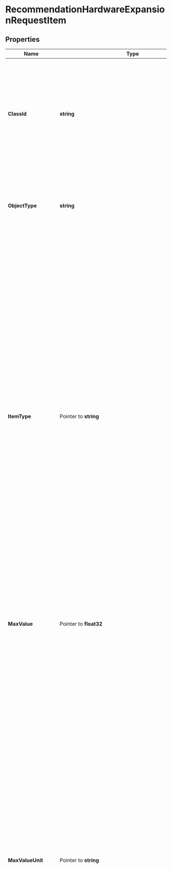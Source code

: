 # RecommendationHardwareExpansionRequestItem

## Properties

Name | Type | Description | Notes
------------ | ------------- | ------------- | -------------
**ClassId** | **string** | The fully-qualified name of the instantiated, concrete type. This property is used as a discriminator to identify the type of the payload when marshaling and unmarshaling data. | [default to "recommendation.HardwareExpansionRequestItem"]
**ObjectType** | **string** | The fully-qualified name of the instantiated, concrete type. The value should be the same as the &#39;ClassId&#39; property. | [default to "recommendation.HardwareExpansionRequestItem"]
**ItemType** | Pointer to **string** | Type of hardware item for which the capacity increase is requested by the user. For example, CPU. * &#x60;None&#x60; - The Enum value None represents that no value was set for the hardware type. * &#x60;CPU&#x60; - The Enum value CPU represents that the hardware type requested for expansion is a physical CPU. * &#x60;Memory&#x60; - The Enum value Memory represents that the hardware type requested for expansion is a memory unit. * &#x60;Storage&#x60; - The Enum value Storage represents that the hardware type requested for expansion is a storage unit, ie, storage drives. | [optional] [default to "None"]
**MaxValue** | Pointer to **float32** | The maximum value allowed for expansion for the hardware type on the referred registered device. | [optional] 
**MaxValueUnit** | Pointer to **string** | Unit type for the maximum value of the resource. For example, TB, GB, MB. * &#x60;TB&#x60; - The Enum value TB represents that the measurement unit is in terabytes. * &#x60;MB&#x60; - The Enum value MB represents that the measurement unit is in megabytes. * &#x60;GB&#x60; - The Enum value GB represents that the measurement unit is in gigabytes. * &#x60;MHz&#x60; - The Enum value MHz represents that the measurement unit is in megahertz. * &#x60;GHz&#x60; - The Enum value GHz represents that the measurement unit is in gigahertz. * &#x60;Percentage&#x60; - The Enum value Percentage represents that the expansion request is in the percentage of resource increase. For example, a 20% increase in CPU capacity. | [optional] [default to "TB"]
**UnitType** | Pointer to **string** | Unit type for the expansion request, i.e., if the increase is requested as a raw value in TB, GB, etc., or in percentage increase. * &#x60;TB&#x60; - The Enum value TB represents that the measurement unit is in terabytes. * &#x60;MB&#x60; - The Enum value MB represents that the measurement unit is in megabytes. * &#x60;GB&#x60; - The Enum value GB represents that the measurement unit is in gigabytes. * &#x60;MHz&#x60; - The Enum value MHz represents that the measurement unit is in megahertz. * &#x60;GHz&#x60; - The Enum value GHz represents that the measurement unit is in gigahertz. * &#x60;Percentage&#x60; - The Enum value Percentage represents that the expansion request is in the percentage of resource increase. For example, a 20% increase in CPU capacity. | [optional] [default to "TB"]
**Value** | Pointer to **float32** | Value of the expansion request which can be absolute value or percentage increase. | [optional] 
**ExpansionRequest** | Pointer to [**RecommendationHardwareExpansionRequestRelationship**](RecommendationHardwareExpansionRequestRelationship.md) |  | [optional] 

## Methods

### NewRecommendationHardwareExpansionRequestItem

`func NewRecommendationHardwareExpansionRequestItem(classId string, objectType string, ) *RecommendationHardwareExpansionRequestItem`

NewRecommendationHardwareExpansionRequestItem instantiates a new RecommendationHardwareExpansionRequestItem object
This constructor will assign default values to properties that have it defined,
and makes sure properties required by API are set, but the set of arguments
will change when the set of required properties is changed

### NewRecommendationHardwareExpansionRequestItemWithDefaults

`func NewRecommendationHardwareExpansionRequestItemWithDefaults() *RecommendationHardwareExpansionRequestItem`

NewRecommendationHardwareExpansionRequestItemWithDefaults instantiates a new RecommendationHardwareExpansionRequestItem object
This constructor will only assign default values to properties that have it defined,
but it doesn't guarantee that properties required by API are set

### GetClassId

`func (o *RecommendationHardwareExpansionRequestItem) GetClassId() string`

GetClassId returns the ClassId field if non-nil, zero value otherwise.

### GetClassIdOk

`func (o *RecommendationHardwareExpansionRequestItem) GetClassIdOk() (*string, bool)`

GetClassIdOk returns a tuple with the ClassId field if it's non-nil, zero value otherwise
and a boolean to check if the value has been set.

### SetClassId

`func (o *RecommendationHardwareExpansionRequestItem) SetClassId(v string)`

SetClassId sets ClassId field to given value.


### GetObjectType

`func (o *RecommendationHardwareExpansionRequestItem) GetObjectType() string`

GetObjectType returns the ObjectType field if non-nil, zero value otherwise.

### GetObjectTypeOk

`func (o *RecommendationHardwareExpansionRequestItem) GetObjectTypeOk() (*string, bool)`

GetObjectTypeOk returns a tuple with the ObjectType field if it's non-nil, zero value otherwise
and a boolean to check if the value has been set.

### SetObjectType

`func (o *RecommendationHardwareExpansionRequestItem) SetObjectType(v string)`

SetObjectType sets ObjectType field to given value.


### GetItemType

`func (o *RecommendationHardwareExpansionRequestItem) GetItemType() string`

GetItemType returns the ItemType field if non-nil, zero value otherwise.

### GetItemTypeOk

`func (o *RecommendationHardwareExpansionRequestItem) GetItemTypeOk() (*string, bool)`

GetItemTypeOk returns a tuple with the ItemType field if it's non-nil, zero value otherwise
and a boolean to check if the value has been set.

### SetItemType

`func (o *RecommendationHardwareExpansionRequestItem) SetItemType(v string)`

SetItemType sets ItemType field to given value.

### HasItemType

`func (o *RecommendationHardwareExpansionRequestItem) HasItemType() bool`

HasItemType returns a boolean if a field has been set.

### GetMaxValue

`func (o *RecommendationHardwareExpansionRequestItem) GetMaxValue() float32`

GetMaxValue returns the MaxValue field if non-nil, zero value otherwise.

### GetMaxValueOk

`func (o *RecommendationHardwareExpansionRequestItem) GetMaxValueOk() (*float32, bool)`

GetMaxValueOk returns a tuple with the MaxValue field if it's non-nil, zero value otherwise
and a boolean to check if the value has been set.

### SetMaxValue

`func (o *RecommendationHardwareExpansionRequestItem) SetMaxValue(v float32)`

SetMaxValue sets MaxValue field to given value.

### HasMaxValue

`func (o *RecommendationHardwareExpansionRequestItem) HasMaxValue() bool`

HasMaxValue returns a boolean if a field has been set.

### GetMaxValueUnit

`func (o *RecommendationHardwareExpansionRequestItem) GetMaxValueUnit() string`

GetMaxValueUnit returns the MaxValueUnit field if non-nil, zero value otherwise.

### GetMaxValueUnitOk

`func (o *RecommendationHardwareExpansionRequestItem) GetMaxValueUnitOk() (*string, bool)`

GetMaxValueUnitOk returns a tuple with the MaxValueUnit field if it's non-nil, zero value otherwise
and a boolean to check if the value has been set.

### SetMaxValueUnit

`func (o *RecommendationHardwareExpansionRequestItem) SetMaxValueUnit(v string)`

SetMaxValueUnit sets MaxValueUnit field to given value.

### HasMaxValueUnit

`func (o *RecommendationHardwareExpansionRequestItem) HasMaxValueUnit() bool`

HasMaxValueUnit returns a boolean if a field has been set.

### GetUnitType

`func (o *RecommendationHardwareExpansionRequestItem) GetUnitType() string`

GetUnitType returns the UnitType field if non-nil, zero value otherwise.

### GetUnitTypeOk

`func (o *RecommendationHardwareExpansionRequestItem) GetUnitTypeOk() (*string, bool)`

GetUnitTypeOk returns a tuple with the UnitType field if it's non-nil, zero value otherwise
and a boolean to check if the value has been set.

### SetUnitType

`func (o *RecommendationHardwareExpansionRequestItem) SetUnitType(v string)`

SetUnitType sets UnitType field to given value.

### HasUnitType

`func (o *RecommendationHardwareExpansionRequestItem) HasUnitType() bool`

HasUnitType returns a boolean if a field has been set.

### GetValue

`func (o *RecommendationHardwareExpansionRequestItem) GetValue() float32`

GetValue returns the Value field if non-nil, zero value otherwise.

### GetValueOk

`func (o *RecommendationHardwareExpansionRequestItem) GetValueOk() (*float32, bool)`

GetValueOk returns a tuple with the Value field if it's non-nil, zero value otherwise
and a boolean to check if the value has been set.

### SetValue

`func (o *RecommendationHardwareExpansionRequestItem) SetValue(v float32)`

SetValue sets Value field to given value.

### HasValue

`func (o *RecommendationHardwareExpansionRequestItem) HasValue() bool`

HasValue returns a boolean if a field has been set.

### GetExpansionRequest

`func (o *RecommendationHardwareExpansionRequestItem) GetExpansionRequest() RecommendationHardwareExpansionRequestRelationship`

GetExpansionRequest returns the ExpansionRequest field if non-nil, zero value otherwise.

### GetExpansionRequestOk

`func (o *RecommendationHardwareExpansionRequestItem) GetExpansionRequestOk() (*RecommendationHardwareExpansionRequestRelationship, bool)`

GetExpansionRequestOk returns a tuple with the ExpansionRequest field if it's non-nil, zero value otherwise
and a boolean to check if the value has been set.

### SetExpansionRequest

`func (o *RecommendationHardwareExpansionRequestItem) SetExpansionRequest(v RecommendationHardwareExpansionRequestRelationship)`

SetExpansionRequest sets ExpansionRequest field to given value.

### HasExpansionRequest

`func (o *RecommendationHardwareExpansionRequestItem) HasExpansionRequest() bool`

HasExpansionRequest returns a boolean if a field has been set.


[[Back to Model list]](../README.md#documentation-for-models) [[Back to API list]](../README.md#documentation-for-api-endpoints) [[Back to README]](../README.md)


